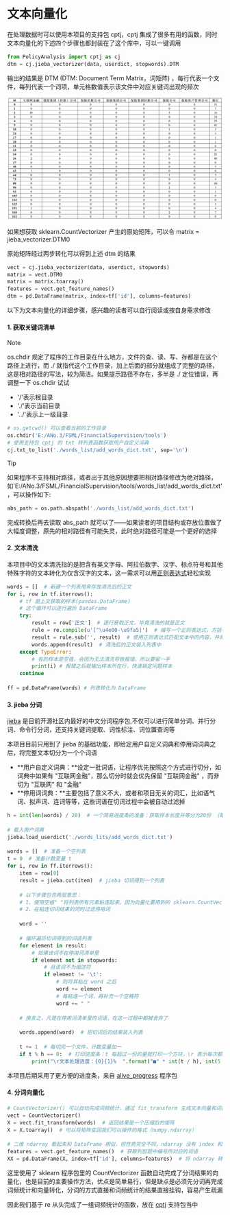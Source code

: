 # 文本向量化<!-- {docsify-ignore} -->

在处理数据时可以使用本项目的支持包 cptj，cptj 集成了很多有用的函数，同时文本向量化的下述四个步骤也都封装在了这个库中，可以一键调用

```python
from PolicyAnalysis import cptj as cj
dtm = cj.jieba_vectorizer(data, userdict, stopwords).DTM
```
输出的结果是 DTM (DTM: Document Term Matrix，词矩阵) ，每行代表一个文件，每列代表一个词项，单元格数值表示该文件中对应关键词出现的频次

![DTM示例](DTM示例.jpg)

如果想获取 sklearn.CountVectorizer 产生的原始矩阵，可以令 matrix = jieba_vectorizer.DTM0

原始矩阵经过两步转化可以得到上述 dtm 的结果

```python
vect = cj.jieba_vectorizer(data, userdict, stopwords)
matrix = vect.DTM0
matrix = matrix.toarray()
features = vect.get_feature_names()
dtm = pd.DataFrame(matrix, index=tf['id'], columns=features)
```

以下为文本向量化的详细步骤，感兴趣的读者可以自行阅读或按自身需求修改

#### 1. 获取关键词清单

> [!NOTE]
> os.chdir 规定了程序的工作目录在什么地方，文件的查、读、写、存都是在这个路径上进行，而 ./ 就指代这个工作目录，加上后面的部分就组成了完整的路径，这是相对路径的写法，较为简洁。如果提示路径不存在，多半是 ./ 定位错误，再调整一下 os.chdir 试试
- '/'表示根目录
- './'表示当前目录
- '../'表示上一级目录

```python
# os.getcwd() 可以查看当前的工作目录
os.chdir('E:/ANo.3/FSML/FinancialSupervision/tools')
# 使用支持包 cptj 的 txt 转列表函数获取用户自定义词典
cj.txt_to_list('./words_list/add_words_dict.txt', sep='\n')
```

> [!TIP]
> 如果程序不支持相对路径，或者出于其他原因想要把相对路径修改为绝对路径，如'E:/ANo.3/FSML/FinancialSupervision/tools/words_list/add_words_dict.txt'，可以操作如下:

```python
abs_path = os.path.abspath('./words_list/add_words_dict.txt')
```

完成转换后再去读取 abs_path 就可以了——如果读者的项目结构或存放位置做了大幅度调整，原先的相对路径有可能失灵，此时绝对路径可能是一个更好的选择


#### 2. 文本清洗

本项目中的文本清洗指的是把含有英文字母、阿拉伯数字、汉字、标点符号和其他特殊字符的文本转化为仅含汉字的文本，这一需求可以用[正则表达式](https://www.runoob.com/regexp/regexp-syntax.html)轻松实现

```python
words = []  # 新建一个列表用来存放清洗后的正文
for i, row in tf.iterrows():
    # tf 是上文获取的样本(pandas.DataFrame)
    # 这个循环可以逐行遍历 DataFrame
    try:
        result = row['正文']  # 逐行获取正文，毕竟清洗的就是正文
        rule = re.compile(u'[^\u4e00-\u9fa5]')  # 编写一个正则表达式，方括号中'^'表示'非'，'\u4e00-\u9fa5'表示所有汉字，合起来就表示汉字之外所有的其他字符
        result = rule.sub('', result)  # 使用正则表达式匹配文本中的内容，并将被匹配到的内容替换为空字符串 ''
        words.append(result)  # 清洗后的正文装入列表中
    except TypeError:  
        # 有的样本是空值，会因为无法清洗导致报错，所以要留一手
        print(i) # 报错之后就输出样本所在行，快速锁定问题样本
    continue

ff = pd.DataFrame(words) # 列表转化为 DataFrame
```

#### 3. jieba 分词

[jieba](https://github.com/fxsjy/jieba) 是目前开源社区内最好的中文分词程序包,不仅可以进行简单分词、并行分词、命令行分词，还支持关键词提取、词性标注、词位置查询等

本项目目前只用到了 jieba 的基础功能，即给定用户自定义词典和停用词词典之后，将完整文本切分为一个个词语

- **用户自定义词典：**设定一批词语，让程序优先按照这个方式进行切分，如词典中如果有 "互联网金融"，那么切分时就会优先保留 "互联网金融" ，而非切为 "互联网" 和 "金融"
- **停用词词典：**主要包括了意义不大，或者和项目无关的词汇，比如语气词、拟声词、连词等等，这些词语在切词过程中会被自动过滤掉

```python
h = int(len(words) / 20)  # 一个简易进度条的准备：获取样本长度并等分为20份 （每份为 5% ）

# 载入用户词典
jieba.load_userdict('./words_lits/add_words_dict.txt')  

words = []  # 准备一个空列表
t = 0  # 准备计数变量 t
for i, row in ff.iterrows():
    item = row[0]
    result = jieba.cut(item)  # jieba 切词得到一个列表
    
    # 以下步骤包含两层意思：
    # 1、使用空格" "将列表所有元素粘连起来，因为向量化要用到的 sklearn.CountVectorizer() 要求词与词之间以空格作为分隔,如 "互联网金融服务" > "互联网 金融 服务"
    # 2、在粘连切词结果的同时过滤停用词

    word = ''
    
    # 循环遍历切词得到的词语列表
    for element in result:
        # 如果该词不在停用词清单里
        if element not in stopwords:
            # 且该词不为缩进符
            if element != '\t':
                # 则将其粘在 word 之后
                word += element
                # 每粘连一个词，再补充一个空格符
                word += " "

    # 换言之，凡是在停用词清单里的词语，在这一过程中都被舍弃了

    words.append(word)  # 把切词后的结果装入列表

    t += 1  # 每切完一个文件，计数变量加一
    if t % h == 0:  # 打印进度条：t 每超过一份的量就打印一个方块，\r 表示每次都是从头打印，end = '' 表示不换行
        print("\r文本处理进度：{0}{1}%  ".format("■" * int(t / h), int(5 * t / h)), end='')
```

本项目后期采用了更方便的进度条，来自 [alive_progress](https://github.com/rsalmei/alive-progress) 程序包

#### 4. 分词向量化

```python
# CountVectorizer() 可以自动完成词频统计，通过 fit_transform 生成文本向量和词袋库
vect = CountVectorizer()
X = vect.fit_transform(words)  # 返回结果是一个压缩后的矩阵
X = X.toarray()  # 可以将矩阵变回我们可以操作的格式（numpy.ndarray）

# 二维 ndarray 看起来和 DataFrame 相似，但性质完全不同，ndarray 没有 index 和 column
features = vect.get_feature_names()  # 获取列标题中编号所对应的词语
XX = pd.DataFrame(X, index=tf['id'], columns=features)  # 将 ndarray 转换为 pandas.DataFrame ，更换 index 和 columns
```

这里使用了 sklearn 程序包里的 CountVectorizer 函数自动完成了分词结果的向量化，也是目前的主要操作方法，优点是简单易行，但是缺点是必须先分词再完成词频统计和向量转化，分词的方式直接和词频统计的结果直接挂钩，容易产生疏漏

因此我们基于 re 从头完成了一组词频统计的函数，放在 [cptj](支持包cptj.md) 支持包当中



